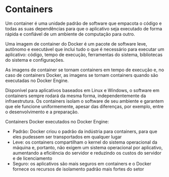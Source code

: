 # Containers

Um container é uma unidade padrão de software que empacota o código e todas as suas dependências para que o aplicativo seja executado de forma rápida e confiável de um ambiente de computação para outro.

Uma imagem de container do Docker é um pacote de software leve, autônomo e executável que inclui tudo o que é necessário para executar um aplicativo: código, tempo de execução, ferramentas do sistema, bibliotecas do sistema e configurações.

As imagens de container se tornam containers em tempo de execução e, no caso de containers Docker, as imagens se tornam containers quando são executadas no Docker Engine.

Disponível para aplicativos baseados em Linux e Windows, o software em containers sempre rodará da mesma forma, independentemente da infraestrutura. Os containers isolam o software de seu ambiente e garantem que ele funcione uniformemente, apesar das diferenças, por exemplo, entre o desenvolvimento e a preparação.

Containers Docker executados no Docker Engine:

- Padrão: Docker criou o padrão da indústria para containers, para que eles pudessem ser transportados em qualquer lugar
- Leve: os containers compartilham o kernel do sistema operacional da máquina e, portanto, não exigem um sistema operacional por aplicativo, aumentando a eficiência do servidor e reduzindo os custos do servidor e de licenciamento
- Seguro: os aplicativos são mais seguros em containers e o Docker fornece os recursos de isolamento padrão mais fortes do setor
